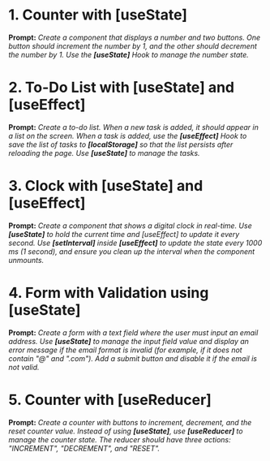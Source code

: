 # **1. Counter with [useState]**
**Prompt:** _Create a component that displays a number and two buttons. One button should increment the number by 1, and the other should decrement the number by 1. Use the **[useState]** Hook to manage the number state._


# **2. To-Do List with [useState] and [useEffect]**
**Prompt:** _Create a to-do list. When a new task is added, it should appear in a list on the screen. When a task is added, use the **[useEffect]** Hook to save the list of tasks to **[localStorage]** so that the list persists after reloading the page. Use **[useState]** to manage the tasks._


# **3. Clock with [useState] and [useEffect]**
**Prompt:** _Create a component that shows a digital clock in real-time. Use **[useState]** to hold the current time and [useEffect] to update it every second. Use **[setInterval]** inside **[useEffect]** to update the state every 1000 ms (1 second), and ensure you clean up the interval when the component unmounts._


# **4. Form with Validation using [useState]**
**Prompt:** _Create a form with a text field where the user must input an email address. Use **[useState]** to manage the input field value and display an error message if the email format is invalid (for example, if it does not contain "@" and ".com"). Add a submit button and disable it if the email is not valid._


# **5. Counter with [useReducer]**
**Prompt:** _Create a counter with buttons to increment, decrement, and the reset counter value. Instead of using **[useState]**, use **[useReducer]** to manage the counter state. The reducer should have three actions: "INCREMENT", "DECREMENT", and "RESET"._